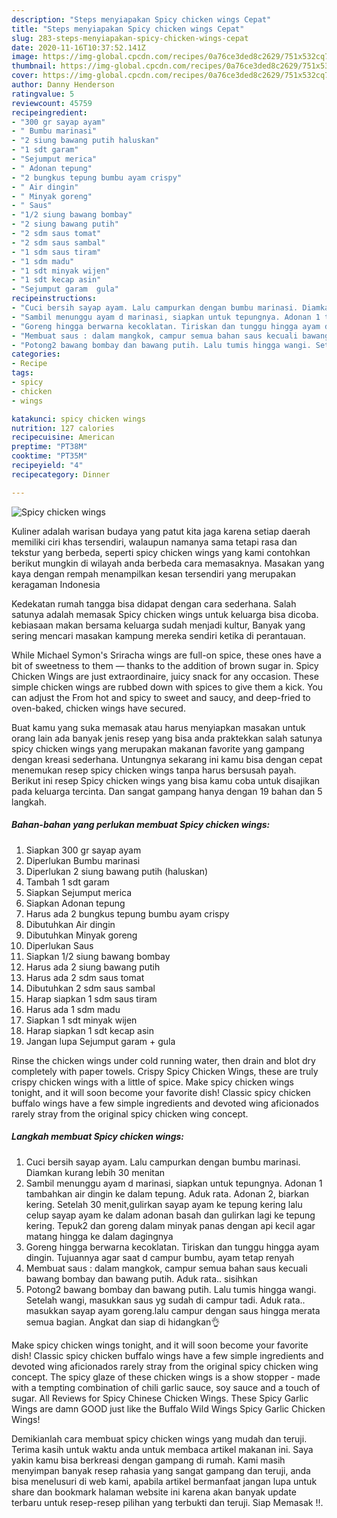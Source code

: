 ```yaml
---
description: "Steps menyiapakan Spicy chicken wings Cepat"
title: "Steps menyiapakan Spicy chicken wings Cepat"
slug: 283-steps-menyiapakan-spicy-chicken-wings-cepat
date: 2020-11-16T10:37:52.141Z
image: https://img-global.cpcdn.com/recipes/0a76ce3ded8c2629/751x532cq70/spicy-chicken-wings-foto-resep-utama.jpg
thumbnail: https://img-global.cpcdn.com/recipes/0a76ce3ded8c2629/751x532cq70/spicy-chicken-wings-foto-resep-utama.jpg
cover: https://img-global.cpcdn.com/recipes/0a76ce3ded8c2629/751x532cq70/spicy-chicken-wings-foto-resep-utama.jpg
author: Danny Henderson
ratingvalue: 5
reviewcount: 45759
recipeingredient:
- "300 gr sayap ayam"
- " Bumbu marinasi"
- "2 siung bawang putih haluskan"
- "1 sdt garam"
- "Sejumput merica"
- " Adonan tepung"
- "2 bungkus tepung bumbu ayam crispy"
- " Air dingin"
- " Minyak goreng"
- " Saus"
- "1/2 siung bawang bombay"
- "2 siung bawang putih"
- "2 sdm saus tomat"
- "2 sdm saus sambal"
- "1 sdm saus tiram"
- "1 sdm madu"
- "1 sdt minyak wijen"
- "1 sdt kecap asin"
- "Sejumput garam  gula"
recipeinstructions:
- "Cuci bersih sayap ayam. Lalu campurkan dengan bumbu marinasi. Diamkan kurang lebih 30 menitan"
- "Sambil menunggu ayam d marinasi, siapkan untuk tepungnya. Adonan 1 tambahkan air dingin ke dalam tepung. Aduk rata. Adonan 2, biarkan kering. Setelah 30 menit,gulirkan sayap ayam ke tepung kering lalu celup sayap ayam ke dalam adonan basah dan gulirkan lagi ke tepung kering. Tepuk2 dan goreng dalam minyak panas dengan api kecil agar matang hingga ke dalam dagingnya"
- "Goreng hingga berwarna kecoklatan. Tiriskan dan tunggu hingga ayam dingin. Tujuannya agar saat d campur bumbu, ayam tetap renyah"
- "Membuat saus : dalam mangkok, campur semua bahan saus kecuali bawang bombay dan bawang putih. Aduk rata.. sisihkan"
- "Potong2 bawang bombay dan bawang putih. Lalu tumis hingga wangi. Setelah wangi, masukkan saus yg sudah di campur tadi. Aduk rata.. masukkan sayap ayam goreng.lalu campur dengan saus hingga merata semua bagian. Angkat dan siap di hidangkan👌"
categories:
- Recipe
tags:
- spicy
- chicken
- wings

katakunci: spicy chicken wings 
nutrition: 127 calories
recipecuisine: American
preptime: "PT38M"
cooktime: "PT35M"
recipeyield: "4"
recipecategory: Dinner

---
```



![Spicy chicken wings](https://img-global.cpcdn.com/recipes/0a76ce3ded8c2629/751x532cq70/spicy-chicken-wings-foto-resep-utama.jpg)

Kuliner adalah warisan budaya yang patut kita jaga karena setiap daerah memiliki ciri khas tersendiri, walaupun namanya sama tetapi rasa dan tekstur yang berbeda, seperti spicy chicken wings yang kami contohkan berikut mungkin di wilayah anda berbeda cara memasaknya. Masakan yang kaya dengan rempah menampilkan kesan tersendiri yang merupakan keragaman Indonesia

Kedekatan rumah tangga bisa didapat dengan cara sederhana. Salah satunya adalah memasak Spicy chicken wings untuk keluarga bisa dicoba. kebiasaan makan bersama keluarga sudah menjadi kultur, Banyak yang sering mencari masakan kampung mereka sendiri ketika di perantauan.

While Michael Symon&#39;s Sriracha wings are full-on spice, these ones have a bit of sweetness to them — thanks to the addition of brown sugar in. Spicy Chicken Wings are just extraordinaire, juicy snack for any occasion. These simple chicken wings are rubbed down with spices to give them a kick. You can adjust the From hot and spicy to sweet and saucy, and deep-fried to oven-baked, chicken wings have secured.

Buat kamu yang suka memasak atau harus menyiapkan masakan untuk orang lain ada banyak jenis resep yang bisa anda praktekkan salah satunya spicy chicken wings yang merupakan makanan favorite yang gampang dengan kreasi sederhana. Untungnya sekarang ini kamu bisa dengan cepat menemukan resep spicy chicken wings tanpa harus bersusah payah.
Berikut ini resep Spicy chicken wings yang bisa kamu coba untuk disajikan pada keluarga tercinta. Dan sangat gampang hanya dengan 19 bahan dan 5 langkah.


<!--inarticleads1-->

##### Bahan-bahan yang perlukan membuat Spicy chicken wings:

1. Siapkan 300 gr sayap ayam
1. Diperlukan  Bumbu marinasi
1. Diperlukan 2 siung bawang putih (haluskan)
1. Tambah 1 sdt garam
1. Siapkan Sejumput merica
1. Siapkan  Adonan tepung
1. Harus ada 2 bungkus tepung bumbu ayam crispy
1. Dibutuhkan  Air dingin
1. Dibutuhkan  Minyak goreng
1. Diperlukan  Saus
1. Siapkan 1/2 siung bawang bombay
1. Harus ada 2 siung bawang putih
1. Harus ada 2 sdm saus tomat
1. Dibutuhkan 2 sdm saus sambal
1. Harap siapkan 1 sdm saus tiram
1. Harus ada 1 sdm madu
1. Siapkan 1 sdt minyak wijen
1. Harap siapkan 1 sdt kecap asin
1. Jangan lupa Sejumput garam + gula


Rinse the chicken wings under cold running water, then drain and blot dry completely with paper towels. Crispy Spicy Chicken Wings, these are truly crispy chicken wings with a little of spice. Make spicy chicken wings tonight, and it will soon become your favorite dish! Classic spicy chicken buffalo wings have a few simple ingredients and devoted wing aficionados rarely stray from the original spicy chicken wing concept. 

<!--inarticleads2-->

##### Langkah membuat  Spicy chicken wings:

1. Cuci bersih sayap ayam. Lalu campurkan dengan bumbu marinasi. Diamkan kurang lebih 30 menitan
1. Sambil menunggu ayam d marinasi, siapkan untuk tepungnya. Adonan 1 tambahkan air dingin ke dalam tepung. Aduk rata. Adonan 2, biarkan kering. Setelah 30 menit,gulirkan sayap ayam ke tepung kering lalu celup sayap ayam ke dalam adonan basah dan gulirkan lagi ke tepung kering. Tepuk2 dan goreng dalam minyak panas dengan api kecil agar matang hingga ke dalam dagingnya
1. Goreng hingga berwarna kecoklatan. Tiriskan dan tunggu hingga ayam dingin. Tujuannya agar saat d campur bumbu, ayam tetap renyah
1. Membuat saus : dalam mangkok, campur semua bahan saus kecuali bawang bombay dan bawang putih. Aduk rata.. sisihkan
1. Potong2 bawang bombay dan bawang putih. Lalu tumis hingga wangi. Setelah wangi, masukkan saus yg sudah di campur tadi. Aduk rata.. masukkan sayap ayam goreng.lalu campur dengan saus hingga merata semua bagian. Angkat dan siap di hidangkan👌


Make spicy chicken wings tonight, and it will soon become your favorite dish! Classic spicy chicken buffalo wings have a few simple ingredients and devoted wing aficionados rarely stray from the original spicy chicken wing concept. The spicy glaze of these chicken wings is a show stopper - made with a tempting combination of chili garlic sauce, soy sauce and a touch of sugar. All Reviews for Spicy Chinese Chicken Wings. These Spicy Garlic Wings are damn GOOD just like the Buffalo Wild Wings Spicy Garlic Chicken Wings! 

Demikianlah cara membuat spicy chicken wings yang mudah dan teruji. Terima kasih untuk waktu anda untuk membaca artikel makanan ini. Saya yakin kamu bisa berkreasi dengan gampang di rumah. Kami masih menyimpan banyak resep rahasia yang sangat gampang dan teruji, anda bisa menelusuri di web kami, apabila artikel bermanfaat jangan lupa untuk share dan bookmark halaman website ini karena akan banyak update terbaru untuk resep-resep pilihan yang terbukti dan teruji. Siap Memasak !!. 
